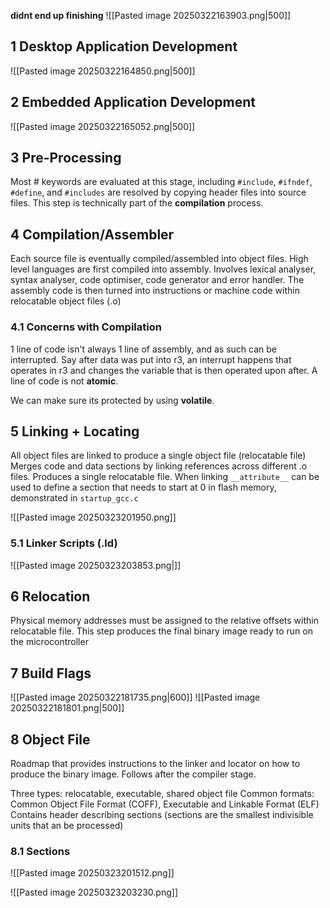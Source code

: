 **didnt end up finishing**
![[Pasted image 20250322163903.png|500]]
## 1 Desktop Application Development
![[Pasted image 20250322164850.png|500]]
## 2 Embedded Application Development
![[Pasted image 20250322165052.png|500]]
 
## 3 Pre-Processing
Most # keywords are evaluated at this stage, including `#include`, `#ifndef`, `#define`, and `#includes` are resolved by copying header files into source files.
This step is technically part of the **compilation** process.
## 4 Compilation/Assembler
Each source file is eventually compiled/assembled into object files. High level languages are first compiled into assembly. Involves lexical analyser, syntax analyser, code optimiser, code generator and error handler.
The assembly code is then turned into instructions or machine code within relocatable object files (.o)

### 4.1 Concerns with Compilation
1 line of code isn't always 1 line of assembly, and as such can be interrupted.
Say after data was put into r3, an interrupt happens that operates in r3 and changes the variable that is then operated upon after. A line of code is not **atomic**.

We can make sure its protected by using **volatile**.
## 5 Linking + Locating
All object files are linked to produce a single object file (relocatable file)
Merges code and data sections by linking references across different .o files. Produces a single relocatable file.
When linking `__attribute__` can be used to define a section that needs to start at 0 in flash memory, demonstrated in `startup_gcc.c`

![[Pasted image 20250323201950.png]]

### 5.1 Linker Scripts (.ld)
![[Pasted image 20250323203853.png|]]


## 6 Relocation
Physical memory addresses must be assigned to the relative offsets within relocatable file.
This step produces the final binary image ready to run on the microcontroller

## 7 Build Flags
![[Pasted image 20250322181735.png|600]]
![[Pasted image 20250322181801.png|500]]

## 8 Object File
Roadmap that provides instructions to the linker and locator on how to produce the binary image. Follows after the compiler stage.

Three types: relocatable, executable, shared object file
Common formats: Common Object File Format (COFF), Executable and Linkable Format (ELF)
Contains header describing sections (sections are the smallest indivisible units that an be processed)

### 8.1 Sections
![[Pasted image 20250323201512.png]]


![[Pasted image 20250323203230.png]]